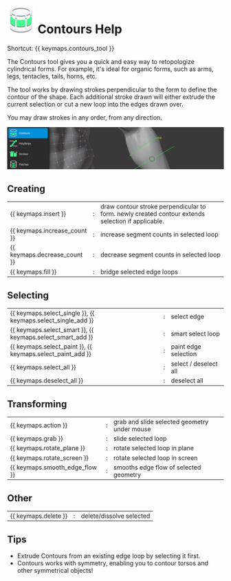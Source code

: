 # ![](contours-icon.png) Contours Help

Shortcut: {{ keymaps.contours_tool }}

The Contours tool gives you a quick and easy way to retopologize cylindrical forms.
For example, it's ideal for organic forms, such as arms, legs, tentacles, tails, horns, etc.

The tool works by drawing strokes perpendicular to the form to define the contour of the shape.
Each additional stroke drawn will either extrude the current selection or cut a new loop into the edges drawn over.

You may draw strokes in any order, from any direction.

![](help_contours.png)


## Creating

|  |  |  |
| :--- | :--- | :--- |
| {{ keymaps.insert }}                           | : | draw contour stroke perpendicular to form. newly created contour extends selection if applicable. |
| {{ keymaps.increase_count }}                   | : | increase segment counts in selected loop |
| {{ keymaps.decrease_count }}                   | : | decrease segment counts in selected loop |
| {{ keymaps.fill }}                             | : | bridge selected edge loops |


## Selecting

|  |  |  |
| :--- | :--- | :--- |
| {{ keymaps.select_single }}, {{ keymaps.select_single_add }} | : | select edge |
| {{ keymaps.select_smart }}, {{ keymaps.select_smart_add }}   | : | smart select loop |
| {{ keymaps.select_paint }}, {{ keymaps.select_paint_add }}   | : | paint edge selection |
| {{ keymaps.select_all }}                       | : | select / deselect all |
| {{ keymaps.deselect_all }}                     | : | deselect all |

## Transforming

|  |  |  |
| :--- | :--- | :--- |
| {{ keymaps.action }}           | : | grab and slide selected geometry under mouse |
| {{ keymaps.grab }}             | : | slide selected loop |
| {{ keymaps.rotate_plane }}     | : | rotate selected loop in plane |
| {{ keymaps.rotate_screen }}    | : | rotate selected loop in screen |
| {{ keymaps.smooth_edge_flow }} | : | smooths edge flow of selected geometry |

## Other

|  |  |  |
| :--- | :--- | :--- |
| {{ keymaps.delete }}         | : | delete/dissolve selected |

## Tips

- Extrude Contours from an existing edge loop by selecting it first.
- Contours works with symmetry, enabling you to contour torsos and other symmetrical objects!